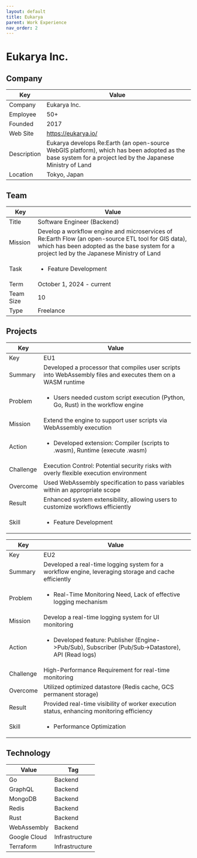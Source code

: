 ```yaml
---
layout: default
title: Eukarya
parent: Work Experience
nav_order: 2
---
```


# Eukarya Inc.

## Company

| Key         | Value                                                                                                                                                           |
| ----------- | --------------------------------------------------------------------------------------------------------------------------------------------------------------- |
| Company     | Eukarya Inc.                                                                                                                                                    |
| Employee    | 50+                                                                                                                                                             |
| Founded     | 2017                                                                                                                                                            |
| Web Site    | https://eukarya.io/                                                                                                                                             |
| Description | Eukarya develops Re:Earth (an open-source WebGIS platform), which has been adopted as the base system for a project led by the Japanese Ministry of Land |
| Location    | Tokyo, Japan                                                                                                                                                    |

## Team

<table>
  <thead>
    <tr>
      <th>Key</th>
      <th>Value</th>
    </tr>
  </thead>
  <tbody>
    <tr>
      <td>Title</td>
      <td>Software Engineer (Backend)</td>
    </tr>
    <tr>
      <td>Mission</td>
      <td>Develop a workflow engine and microservices of Re:Earth Flow (an open-source ETL tool for GIS data), which has been adopted as the base system for a project led by the Japanese Ministry of Land</td>
    </tr>
    <tr>
      <td>Task</td>
      <td><ul><li>Feature Development</li></ul></td>
    </tr>
    <tr>
      <td>Term</td>
      <td>October 1, 2024 - current</td>
    </tr>
    <tr>
      <td>Team Size</td>
      <td>10</td>
    </tr>
    <tr>
      <td>Type</td>
      <td>Freelance</td>
    </tr>
  </tbody>
</table>

## Projects

<table>
  <thead>
    <tr>
      <th>Key</th>
      <th>Value</th>
    </tr>
  </thead>
  <tbody>
    <tr>
      <td>Key</td>
      <td>EU1</td>
    </tr>
    <tr>
      <td>Summary</td>
      <td>Developed a processor that compiles user scripts into WebAssembly files and executes them on a WASM runtime</td>
    </tr>
    <tr>
      <td>Problem</td>
      <td><ul><li>Users needed custom script execution (Python, Go, Rust) in the workflow engine</li></ul></td>
    </tr>
    <tr>
      <td>Mission</td>
      <td>Extend the engine to support user scripts via WebAssembly execution</td>
    </tr>
    <tr>
      <td>Action</td>
      <td><ul><li>Developed extension: Compiler (scripts to .wasm), Runtime (execute .wasm)</li></ul></td>
    </tr>
    <tr>
      <td>Challenge</td>
      <td>Execution Control: Potential security risks with overly flexible execution environment</td>
    </tr>
    <tr>
      <td>Overcome</td>
      <td>Used WebAssembly specification to pass variables within an appropriate scope</td>
    </tr>
    <tr>
      <td>Result</td>
      <td>Enhanced system extensibility, allowing users to customize workflows efficiently</td>
    </tr>
    <tr>
      <td>Skill</td>
      <td><ul><li>Feature Development</li></ul></td>
    </tr>
  </tbody>
</table>

<table>
  <thead>
    <tr>
      <th>Key</th>
      <th>Value</th>
    </tr>
  </thead>
  <tbody>
    <tr>
      <td>Key</td>
      <td>EU2</td>
    </tr>
    <tr>
      <td>Summary</td>
      <td>Developed a real-time logging system for a workflow engine, leveraging storage and cache efficiently</td>
    </tr>
    <tr>
      <td>Problem</td>
      <td><ul><li>Real-Time Monitoring Need, Lack of effective logging mechanism</li></ul></td>
    </tr>
    <tr>
      <td>Mission</td>
      <td>Develop a real-time logging system for UI monitoring</td>
    </tr>
    <tr>
      <td>Action</td>
      <td><ul><li>Developed feature: Publisher (Engine->Pub/Sub), Subscriber (Pub/Sub->Datastore), API (Read logs)</li></ul></td>
    </tr>
    <tr>
      <td>Challenge</td>
      <td>High-Performance Requirement for real-time monitoring</td>
    </tr>
    <tr>
      <td>Overcome</td>
      <td>Utilized optimized datastore (Redis cache, GCS permanent storage)</td>
    </tr>
    <tr>
      <td>Result</td>
      <td>Provided real-time visibility of worker execution status, enhancing monitoring efficiency</td>
    </tr>
    <tr>
      <td>Skill</td>
      <td><ul><li>Performance Optimization</li></ul></td>
    </tr>
  </tbody>
</table>

## Technology

| Value        | Tag            |
| ------------ | -------------- |
| Go           | Backend        |
| GraphQL      | Backend        |
| MongoDB      | Backend        |
| Redis        | Backend        |
| Rust         | Backend        |
| WebAssembly  | Backend        |
| Google Cloud | Infrastructure |
| Terraform    | Infrastructure | 